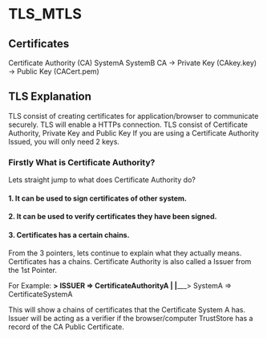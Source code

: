 # TLS_MTLS

## Certificates
Certificate Authority (CA)
SystemA 
SystemB
CA
-> Private Key (CAkey.key)
-> Public Key   (CACert.pem)






## TLS Explanation
TLS consist of creating certificates for application/browser to communicate securely. 
TLS will enable a HTTPs connection.
TLS consist of Certificate Authority, Private Key and Public Key 
If you are using a Certificate Authority Issued, you will only need 2 keys.
### Firstly What is Certificate Authority?
Lets straight jump to what does Certificate Authority do?
#### 1. It can be used to sign certificates of other system.
#### 2. It can be used to verify certificates they have been signed.
#### 3. Certificates has a certain chains.

From the 3 pointers, lets continue to explain what they actually means. 
Certificates has a chains. Certificate Authority is also called a Issuer from the 1st Pointer. 

For Example: 
__> ISSUER => CertificateAuthorityA
|
|_____> SystemA => CertificateSystemA

This will show a chains of certificates that the Certificate System A has. Issuer will be acting as a verifier if the browser/computer TrustStore has a record of the CA Public Certificate.

